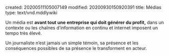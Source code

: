 created: 20200511105007149
modified: 20200930150920391
title: Médias
type: text/vnd.mddlywiki

Un média est **avant tout une entreprise qui doit générer du profit,** dans un contexte ou les chaînes d’information en continu et internet imposent un tempo très élevé.

Un journaliste n’est jamais un simple témoin, sa présence et les conséquences possibles de sa présence le transforment en acteur.